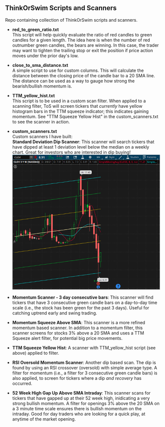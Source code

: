 ## ThinkOrSwim Scripts and Scanners

Repo containing collection of ThinkOrSwim scripts and scanners.

* **red_to_green_ratio.txt**  
This script will help quickly evaluate the ratio of red candles to green candles for a given length.  The idea here is
when the number of red outnumber green candles, the bears are winning. In this case, the trader may want to tighten the trailing stop or exit the position if price action moves under the prior day's low.

* **close_to_sma_distance.txt**  
A simple script to use for custom columns. This will calculate the distance between the closing price of the candle bar to a 20 SMA line.  The distance can be used as a way to gauge how strong the bearish/bullish momentum is.

* **TTM_yellow_hist.txt**  
This script is to be used in a custom scan filter.  When applied to a scanning filter, ToS will screen tickers that *currently* have yellow histogram bars in the TTM squeeze indicator; this indicates gaining momentum. See "TTM Squeeze Yellow Hist" in the custom_scanners.txt to see the scanner in action.

* **custom_scanners.txt**  
Custom scanners I have built:  
  **Standard Deviation Dip Scanner**:  This scanner will search tickers that have dipped at least 1 deviation level below the median on a weekly chart.  Great for investors who are interested in dip buying!  
![](screenshots/std_deviation_dip.png)

*  **Momentum Scanner - 3 day consecutive bars**:  This scanner will find tickers that have 3 consecutive green candle bars on a day-to-day time scale (i.e., the stock has been green for the past 3 days).  Useful for catching uptrend early and swing trading. 

* **Momentum Squeeze Above SMA**:  This scanner is a more refined momentum based scanner.  In addition to a momentum filter, this scanner screens for stocks 3% above a 20 SMA and uses a TTM Squeeze alert filter, for potential big price movements. 

* **TTM Squeeze Yellow Hist**:  A scanner with TTM_yellow_hist script (see above) applied to filter.  

* **RSI Oversold Momentum Scanner**:  Another dip based scan.  The dip is found by using an RSI crossover (oversold) with simple average type.  A filter for momentum (i.e., a filter for 3 consecutive green candle bars) is also applied, to screen for tickers where a dip *and recovery* has occurred.

* **52 Week High Gap Up Above SMA Intraday**:  This scanner scans for tickers that have gapped up at their 52 week high, inidicating a very strong bullish momentum.  A filter for openings 3% above the 20 SMA on a 3 minute time scale ensures there is bullish momentum on the intraday.  Good for day traders who are looking for a quick play, at anytime of the market opening.
  
